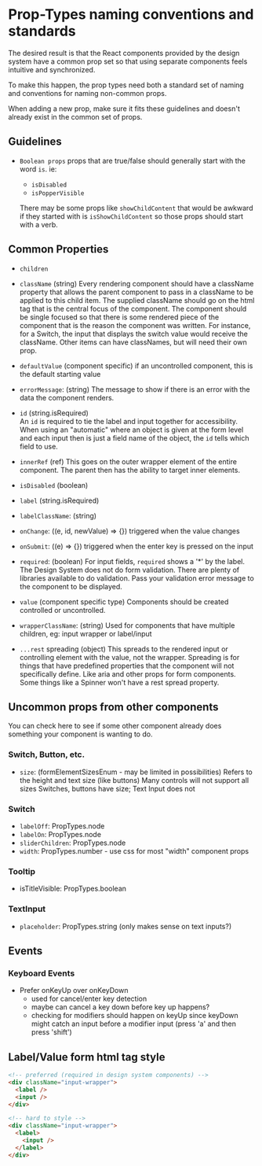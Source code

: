 # Prop-Types naming conventions and standards
The desired result is that the React components provided by the design system have a common
prop set so that using separate components feels intuitive and synchronized.

To make this happen, the prop types need both a standard set of naming and conventions for naming non-common props.

When adding a new prop, make sure it fits these guidelines and doesn't already exist in the common set of props.

## Guidelines
* `Boolean props`
props that are true/false should generally start with the word `is`. ie:
  - `isDisabled`
  - `isPopperVisible`

  There may be some props like `showChildContent` that would be awkward if they started with is `isShowChildContent` so those props should start with a verb.

## Common Properties
* `children`

* `className` (string)
Every rendering component should have a className property that allows the parent component to pass in a className to be applied to this child item. The supplied className should go on the html tag that is the central focus of the component. The component should be single focused so that there is some rendered piece of the component that is the reason the component was written. For instance, for a Switch, the input that displays the switch value would receive the className. Other items can have classNames, but will need their own prop.

* `defaultValue` (component specific)
if an uncontrolled component, this is the default starting value

* `errorMessage`: (string)
The message to show if there is an error with the data the component renders.

* `id` (string.isRequired)  
An `id` is required to tie the label and input together for accessibility. When using an "automatic" where an object is given at the form level and each input then is just a field name of the object, the `id` tells which field to use.
  
* `innerRef` (ref)
This goes on the outer wrapper element of the entire component. The parent then has the ability to target inner elements. 

* `isDisabled` (boolean)
  
* `label` (string.isRequired)
  
* `labelClassName`: (string)

* `onChange`: ((e, id, newValue) => {})
triggered when the value changes

* `onSubmit`: ((e) => {})
triggered when the enter key is pressed on the input

* `required`: (boolean)
For input fields, `required` shows a '*' by the label. The Design System does not do form validation. There are plenty of libraries available to do validation. Pass your validation error message to the component to be displayed.

* `value` (component specific type)
Components should be created controlled or uncontrolled. 

* `wrapperClassName`: (string)
Used for components that have multiple children, eg: input wrapper or label/input

* `...rest` spreading (object)
This spreads to the rendered input or controlling element with the value, not the wrapper.
Spreading is for things that have predefined properties that the component will not specifically define. Like aria and other props for form components. Some things
like a Spinner won't have a rest spread property.

## Uncommon props from other components
You can check here to see if some other component already does something your component is wanting to do.

### Switch, Button, etc.
* `size`: (formElementSizesEnum - may be limited in possibilities) 
Refers to the height and text size (like buttons)
Many controls will not support all sizes
Switches, buttons have size; Text Input does not

### Switch
* `labelOff`: PropTypes.node
* `labelOn`: PropTypes.node
* `sliderChildren`: PropTypes.node
* `width`: PropTypes.number - use css for most "width" component props
### Tooltip
* isTitleVisible: PropTypes.boolean

### TextInput
* `placeholder`: PropTypes.string (only makes sense on text inputs?)

## Events
### Keyboard Events
* Prefer onKeyUp over onKeyDown
  * used for cancel/enter key detection
  * maybe can cancel a key down before key up happens?
  * checking for modifiers should happen on keyUp since keyDown might catch an input before a modifier input (press 'a' and then press 'shift')

## Label/Value form html tag style
```html
<!-- preferred (required in design system components) -->
<div className="input-wrapper">
  <label />
  <input />
</div>

<!-- hard to style -->
<div className="input-wrapper">
  <label>
  	<input />
  </label>
</div>
```
